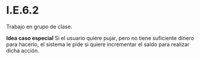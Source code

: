 # I.E.6.2
Trabajo en grupo de clase.

**Idea caso especial**
Si el usuario  quiere pujar, pero no tiene suficiente dinero para hacerlo, 
el sistema le pide si quiere incrementar el saldo para realizar dicha acción.
